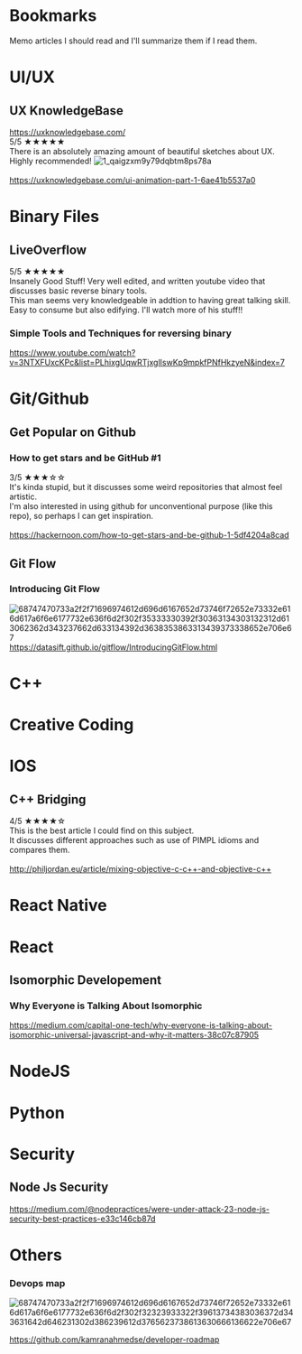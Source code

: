 # Bookmarks
Memo articles I should read and I'll summarize them if I read them.

# UI/UX
## UX KnowledgeBase
https://uxknowledgebase.com/ <br>
5/5 ★★★★★<br>
There is an absolutely amazing amount of beautiful sketches about UX.<br>
Highly recommended!
![1_qaigzxm9y79dqbtm8ps78a](https://user-images.githubusercontent.com/14835424/48674509-6e1ccf80-eb90-11e8-8d89-cfd5c114e187.jpeg)
<br><br>
https://uxknowledgebase.com/ui-animation-part-1-6ae41b5537a0


# Binary Files
## LiveOverflow
5/5 ★★★★★<br>
Insanely Good Stuff!
Very well edited, and written youtube video that discusses basic reverse binary tools.<br>
This man seems very knowledgeable in addtion to having great talking skill.<br>
Easy to consume but also edifying. I'll watch more of his stuff!!
### Simple Tools and Techniques for reversing binary
https://www.youtube.com/watch?v=3NTXFUxcKPc&list=PLhixgUqwRTjxglIswKp9mpkfPNfHkzyeN&index=7

# Git/Github
## Get Popular on Github
### How to get stars and be GitHub #1
3/5 ★★★☆☆<br>
It's kinda stupid, but it discusses some weird repositories that almost feel artistic.<br>
I'm also interested in using github for unconventional purpose (like this repo), so perhaps I can get inspiration.
<br><br>
https://hackernoon.com/how-to-get-stars-and-be-github-1-5df4204a8cad

## Git Flow
### Introducing Git Flow
![68747470733a2f2f71696974612d696d6167652d73746f72652e73332e616d617a6f6e6177732e636f6d2f302f35333330392f30363134303132312d613062362d343237662d633134392d3638353863313439373338652e706e67](https://user-images.githubusercontent.com/14835424/48681092-9e418e00-ebe3-11e8-9b19-1bc4e33f3035.png)
https://datasift.github.io/gitflow/IntroducingGitFlow.html

# C++

# Creative Coding

# IOS
## C++ Bridging
4/5 ★★★★☆<br>
This is the best article I could find on this subject.<br>
It discusses different approaches such as use of PIMPL idioms and compares them.
<br><br>
http://philjordan.eu/article/mixing-objective-c-c++-and-objective-c++

# React Native

# React
## Isomorphic Developement
### Why Everyone is Talking About Isomorphic 
https://medium.com/capital-one-tech/why-everyone-is-talking-about-isomorphic-universal-javascript-and-why-it-matters-38c07c87905

# NodeJS

# Python

# Security

## Node Js Security
https://medium.com/@nodepractices/were-under-attack-23-node-js-security-best-practices-e33c146cb87d

# Others
### Devops map

![68747470733a2f2f71696974612d696d6167652d73746f72652e73332e616d617a6f6e6177732e636f6d2f302f32323933322f39613734383036372d343631642d646231302d386239612d3765623738613630666136622e706e67](https://user-images.githubusercontent.com/14835424/48680890-6554e980-ebe2-11e8-82e8-de2042559519.png)

https://github.com/kamranahmedse/developer-roadmap
